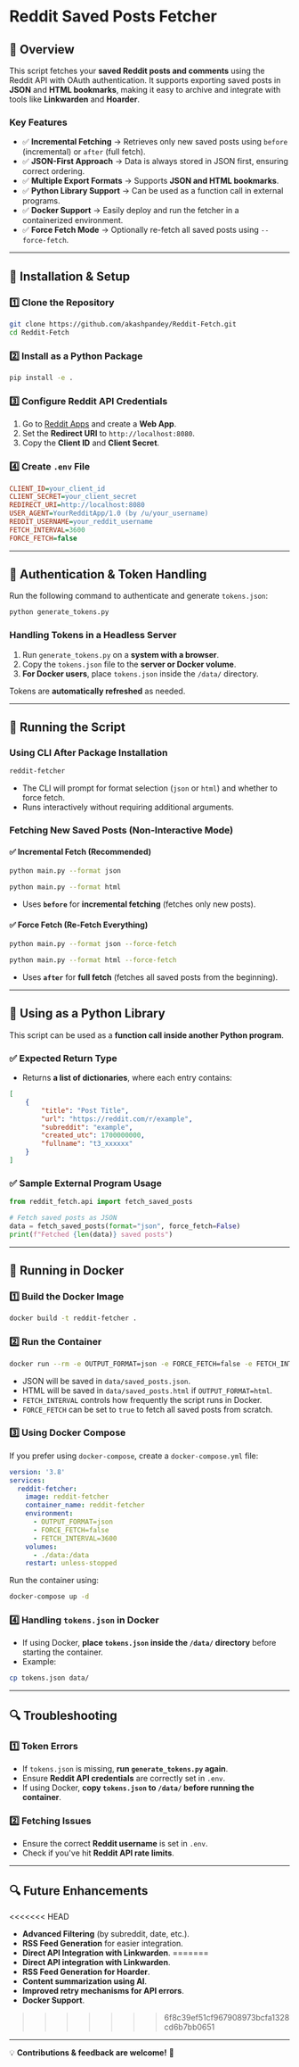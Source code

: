 
# Reddit Saved Posts Fetcher

## 📌 Overview

This script fetches your **saved Reddit posts and comments** using the Reddit API with OAuth authentication. It supports exporting saved posts in **JSON** and **HTML bookmarks**, making it easy to archive and integrate with tools like **Linkwarden** and **Hoarder**.

### **Key Features**

- ✅ **Incremental Fetching** → Retrieves only new saved posts using `before` (incremental) or `after` (full fetch).
- ✅ **JSON-First Approach** → Data is always stored in JSON first, ensuring correct ordering.
- ✅ **Multiple Export Formats** → Supports **JSON and HTML bookmarks**.
- ✅ **Python Library Support** → Can be used as a function call in external programs.
- ✅ **Docker Support** → Easily deploy and run the fetcher in a containerized environment.
- ✅ **Force Fetch Mode** → Optionally re-fetch all saved posts using `--force-fetch`.

---

## 🔧 Installation & Setup

### **1️⃣ Clone the Repository**

```bash
git clone https://github.com/akashpandey/Reddit-Fetch.git
cd Reddit-Fetch
```

### **2️⃣ Install as a Python Package**

```bash
pip install -e .
```

### **3️⃣ Configure Reddit API Credentials**

1. Go to [Reddit Apps](https://www.reddit.com/prefs/apps) and create a **Web App**.
2. Set the **Redirect URI** to `http://localhost:8080`.
3. Copy the **Client ID** and **Client Secret**.

### **4️⃣ Create `.env` File**

```ini
CLIENT_ID=your_client_id
CLIENT_SECRET=your_client_secret
REDIRECT_URI=http://localhost:8080
USER_AGENT=YourRedditApp/1.0 (by /u/your_username)
REDDIT_USERNAME=your_reddit_username
FETCH_INTERVAL=3600
FORCE_FETCH=false
```

---

## 🔑 Authentication & Token Handling

Run the following command to authenticate and generate `tokens.json`:

```bash
python generate_tokens.py
```

### **Handling Tokens in a Headless Server**

1. Run `generate_tokens.py` on a **system with a browser**.
2. Copy the `tokens.json` file to the **server or Docker volume**.
3. **For Docker users**, place `tokens.json` inside the `/data/` directory.

Tokens are **automatically refreshed** as needed.

---

## 🚀 Running the Script

### **Using CLI After Package Installation**

```bash
reddit-fetcher
```

- The CLI will prompt for format selection (`json` or `html`) and whether to force fetch.
- Runs interactively without requiring additional arguments.

### **Fetching New Saved Posts (Non-Interactive Mode)**

#### ✅ **Incremental Fetch (Recommended)**

```bash
python main.py --format json
```

```bash
python main.py --format html
```

- Uses **`before`** for **incremental fetching** (fetches only new posts).

#### ✅ **Force Fetch (Re-Fetch Everything)**

```bash
python main.py --format json --force-fetch
```

```bash
python main.py --format html --force-fetch
```

- Uses **`after`** for **full fetch** (fetches all saved posts from the beginning).

---

## 📂 Using as a Python Library

This script can be used as a **function call inside another Python program**.

### ✅ **Expected Return Type**

- Returns **a list of dictionaries**, where each entry contains:

```json
[
    {
        "title": "Post Title",
        "url": "https://reddit.com/r/example",
        "subreddit": "example",
        "created_utc": 1700000000,
        "fullname": "t3_xxxxxx"
    }
]
```

### ✅ **Sample External Program Usage**

```python
from reddit_fetch.api import fetch_saved_posts

# Fetch saved posts as JSON
data = fetch_saved_posts(format="json", force_fetch=False)
print(f"Fetched {len(data)} saved posts")
```

---

## 🐳 Running in Docker

### **1️⃣ Build the Docker Image**

```bash
docker build -t reddit-fetcher .
```

### **2️⃣ Run the Container**

```bash
docker run --rm -e OUTPUT_FORMAT=json -e FORCE_FETCH=false -e FETCH_INTERVAL=3600 -v $(pwd)/data:/data reddit-fetcher
```

- JSON will be saved in `data/saved_posts.json`.
- HTML will be saved in `data/saved_posts.html` if `OUTPUT_FORMAT=html`.
- `FETCH_INTERVAL` controls how frequently the script runs in Docker.
- `FORCE_FETCH` can be set to `true` to fetch all saved posts from scratch.

### **3️⃣ Using Docker Compose**

If you prefer using `docker-compose`, create a `docker-compose.yml` file:

```yaml
version: '3.8'
services:
  reddit-fetcher:
    image: reddit-fetcher
    container_name: reddit-fetcher
    environment:
      - OUTPUT_FORMAT=json
      - FORCE_FETCH=false
      - FETCH_INTERVAL=3600
    volumes:
      - ./data:/data
    restart: unless-stopped
```

Run the container using:

```bash
docker-compose up -d
```

### **4️⃣ Handling `tokens.json` in Docker**

- If using Docker, **place `tokens.json` inside the `/data/` directory** before starting the container.
- Example:

```bash
cp tokens.json data/
```

---

## 🔍 Troubleshooting

### **1️⃣ Token Errors**

- If `tokens.json` is missing, **run `generate_tokens.py` again**.
- Ensure **Reddit API credentials** are correctly set in `.env`.
- If using Docker, **copy `tokens.json` to `/data/` before running the container**.

### **2️⃣ Fetching Issues**

- Ensure the correct **Reddit username** is set in `.env`.
- Check if you've hit **Reddit API rate limits**.

---

## 🔍 Future Enhancements

<<<<<<< HEAD
- **Advanced Filtering** (by subreddit, date, etc.).
- **RSS Feed Generation** for easier integration.
- **Direct API Integration with Linkwarden**.
=======
- **Direct API integration with Linkwarden**.
- **RSS Feed Generation for Hoarder**.
- **Content summarization using AI**.
- **Improved retry mechanisms for API errors**.
- **Docker Support**.
>>>>>>> 6f8c39ef51cf967908973bcfa1328cd6b7bb0651

---

💡 **Contributions & feedback are welcome!** 🚀
